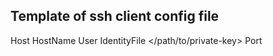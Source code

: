 ## Template of ssh client config file

Host <short-name>
  HostName <host-url>
  User <username>
  IdentityFile </path/to/private-key>
  Port <port-number>

